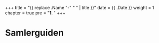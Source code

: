 +++
title = "{{ replace .Name "-" " " | title }}"
date = {{ .Date }}
weight = 1
chapter = true
pre = "<b>1. </b>"
+++

# Samlerguiden
